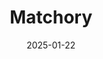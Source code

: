 ---  
layout: startup_page  
title: "Matchory"  
id: "matchory.com"  
permalink: "/matchorymatchory.com01222025/"  
website: "https://matchory.com/"  
funding_round: ""  
funding_amount: "€6M"  
investors: "Capmont, Earlybird-X, angel investors from industry"  
about: "Matchory provides a Software-as-a-Service (SaaS) platform that collects and centralizes supplier information for strategic procurement. Utilizing AI and web scraping, their database contains over 14 million supplier profiles, aiding companies in making efficient and sustainable supply chain decisions. This helps clients improve transparency and reliability in their supply chains."  
markets: "SaaS, Procurement, Supply Chain Management, AI"  
hq: "Munich, Bavaria, Germany"  
founded_year: "2016"  
linkedin: "https://www.linkedin.com/company/matchory/"  
twitter: "https://twitter.com/matchory"  
instagram: ""  
facebook: "https://www.facebook.com/Matchorydotcom/"  
crunchbase: "https://www.crunchbase.com/organization/matchory-com"  
pitchbook: "https://pitchbook.com/profiles/company/484552-72"  

date_display: "22-Jan-2025"  
date: "2025-01-22"

# SEO Optimization  
meta_title: "Matchory -  Funding (€6M)"  
meta_description: "Matchory, Matchory provides a Software-as-a-Service (SaaS) platform that collects and centralizes supplier information for strategic procurement. Utilizing AI a..."  
meta_keywords: "Matchory, SaaS, Procurement, Supply Chain Management, AI,  funding"  
canonical_url: "https://startup.projectstartups.com/matchorymatchory.com01222025/"  
---